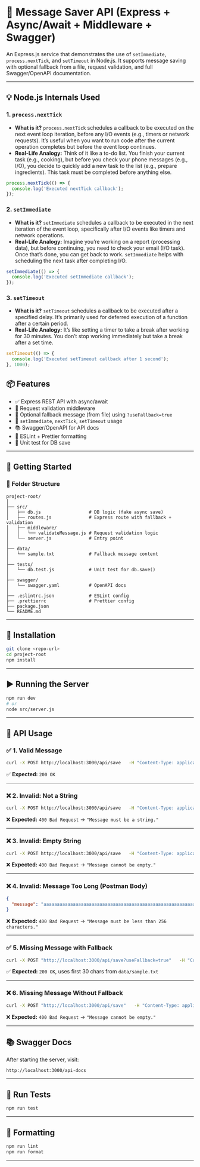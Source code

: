 # 📨 Message Saver API (Express + Async/Await + Middleware + Swagger)

An Express.js service that demonstrates the use of `setImmediate`, `process.nextTick`, and `setTimeout` in Node.js. It supports message saving with optional fallback from a file, request validation, and full Swagger/OpenAPI documentation.

---

## 💡 Node.js Internals Used

### 1. `process.nextTick`
- **What is it?**
  `process.nextTick` schedules a callback to be executed on the next event loop iteration, before any I/O events (e.g., timers or network requests). It’s useful when you want to run code after the current operation completes but before the event loop continues.
- **Real-Life Analogy:**
  Think of it like a to-do list. You finish your current task (e.g., cooking), but before you check your phone messages (e.g., I/O), you decide to quickly add a new task to the list (e.g., prepare ingredients). This task must be completed before anything else.

```javascript
process.nextTick(() => {
  console.log('Executed nextTick callback');
});
```

### 2. `setImmediate`
- **What is it?**
  `setImmediate` schedules a callback to be executed in the next iteration of the event loop, specifically after I/O events like timers and network operations.
- **Real-Life Analogy:**
  Imagine you’re working on a report (processing data), but before continuing, you need to check your email (I/O task). Once that’s done, you can get back to work. `setImmediate` helps with scheduling the next task after completing I/O.

```javascript
setImmediate(() => {
  console.log('Executed setImmediate callback');
});
```

### 3. `setTimeout`
- **What is it?**
  `setTimeout` schedules a callback to be executed after a specified delay. It’s primarily used for deferred execution of a function after a certain period.
- **Real-Life Analogy:**
  It’s like setting a timer to take a break after working for 30 minutes. You don’t stop working immediately but take a break after a set time.

```javascript
setTimeout(() => {
  console.log('Executed setTimeout callback after 1 second');
}, 1000);
```

## 📦 Features

- ✅ Express REST API with async/await
- 🧼 Request validation middleware
- 💾 Optional fallback message (from file) using `?useFallback=true`
- 🧪 `setImmediate`, `nextTick`, `setTimeout` usage
- 📚 Swagger/OpenAPI for API docs
- 🎯 ESLint + Prettier formatting
- 🧪 Unit test for DB save

---

## 🚀 Getting Started

### 📁 Folder Structure

```
project-root/
│
├── src/
│   ├── db.js                  # DB logic (fake async save)
│   ├── routes.js              # Express route with fallback + validation
│   ├── middleware/
│   │   └── validateMessage.js # Request validation logic
│   └── server.js              # Entry point
│
├── data/
│   └── sample.txt             # Fallback message content
│
├── tests/
│   └── db.test.js             # Unit test for db.save()
│
├── swagger/
│   └── swagger.yaml           # OpenAPI docs
│
├── .eslintrc.json             # ESLint config
├── .prettierrc                # Prettier config
├── package.json
└── README.md
```

---

## 🔧 Installation

```bash
git clone <repo-url>
cd project-root
npm install
```

---

## ▶️ Running the Server

```bash
npm run dev
# or
node src/server.js
```

---

## 🧪 API Usage

### ✅ 1. Valid Message

```bash
curl -X POST http://localhost:3000/api/save   -H "Content-Type: application/json"   -d '{"message": "Valid message!"}'
```

✅ **Expected:** `200 OK`

---

### ❌ 2. Invalid: Not a String

```bash
curl -X POST http://localhost:3000/api/save   -H "Content-Type: application/json"   -d '{"message": 123}'
```

❌ **Expected:** `400 Bad Request` → `"Message must be a string."`

---

### ❌ 3. Invalid: Empty String

```bash
curl -X POST http://localhost:3000/api/save   -H "Content-Type: application/json"   -d '{"message": ""}'
```

❌ **Expected:** `400 Bad Request` → `"Message cannot be empty."`

---

### ❌ 4. Invalid: Message Too Long (Postman Body)

```json
{
  "message": "aaaaaaaaaaaaaaaaaaaaaaaaaaaaaaaaaaaaaaaaaaaaaaaaaaaaaaaaaaaaaaaaaaaaaaaaaaaaaaaaaaaaaaaaaaaaaaaaaaaaaaaaaaaaaaaaaaaaaaaaaaaaaaaaaaaaaaaaaaaaaaaaaaaaaaaaaaaaaaaaaaaaaaaaaaaaaaaaaaaaaaaaaaaaaaaaaaaaaaaaaaaaaaaaaaaaaaaaaaaaaaaaaaaaaaaaaaaaaaaaaaaaaaaaaaaaaaaaaaaaaaaaaaaaaaaaaaaaaaaaaaaaaaaaaaaaaaaaaaaa"
}
```

❌ **Expected:** `400 Bad Request` → `"Message must be less than 256 characters."`

---

### ✅ 5. Missing Message with Fallback

```bash
curl -X POST "http://localhost:3000/api/save?useFallback=true"   -H "Content-Type: application/json"   -d '{}'
```

✅ **Expected:** `200 OK`, uses first 30 chars from `data/sample.txt`

---

### ❌ 6. Missing Message Without Fallback

```bash
curl -X POST "http://localhost:3000/api/save"   -H "Content-Type: application/json"   -d '{}'
```

❌ **Expected:** `400 Bad Request` → `"Message cannot be empty."`

---

## 📚 Swagger Docs

After starting the server, visit:

```
http://localhost:3000/api-docs
```

---

## 🧪 Run Tests

```bash
npm run test
```

---

## 🧼 Formatting

```bash
npm run lint
npm run format
```

---